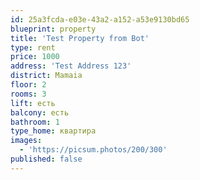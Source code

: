 ```yaml
---
id: 25a3fcda-e03e-43a2-a152-a53e9130bd65
blueprint: property
title: 'Test Property from Bot'
type: rent
price: 1000
address: 'Test Address 123'
district: Mamaia
floor: 2
rooms: 3
lift: есть
balcony: есть
bathroom: 1
type_home: квартира
images:
  - 'https://picsum.photos/200/300'
published: false
---
```

